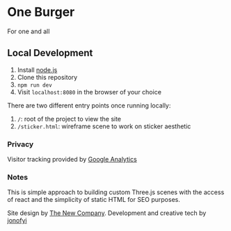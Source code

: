 # One Burger
For one and all

## Local Development
1. Install [node.js](https://nodejs.org/)
2. Clone this repository
3. `npm run dev`
4. Visit `localhost:8080` in the browser of your choice

There are two different entry points once running locally:

1. `/`: root of the project to view the site
2. `/sticker.html`: wireframe scene to work on sticker aesthetic

### Privacy
Visitor tracking provided by [Google Analytics](https://analytics.google.com/)

### Notes
This is simple approach to building custom Three.js scenes with the access of react and the simplicity of static HTML for SEO purposes.

Site design by [The New Company](https://www.thenewcompany.com/). Development and creative tech by [jonofyi](https://jono.fyi/)

